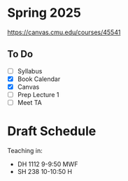 # Spring 2025

https://canvas.cmu.edu/courses/45541

## To Do
- [ ] Syllabus 
- [x] Book Calendar 
- [x] Canvas
- [ ] Prep Lecture 1
- [ ] Meet TA

# Draft Schedule 



 Teaching in: 
- DH 1112 9-9:50 MWF
- SH 238 10-10:50 H